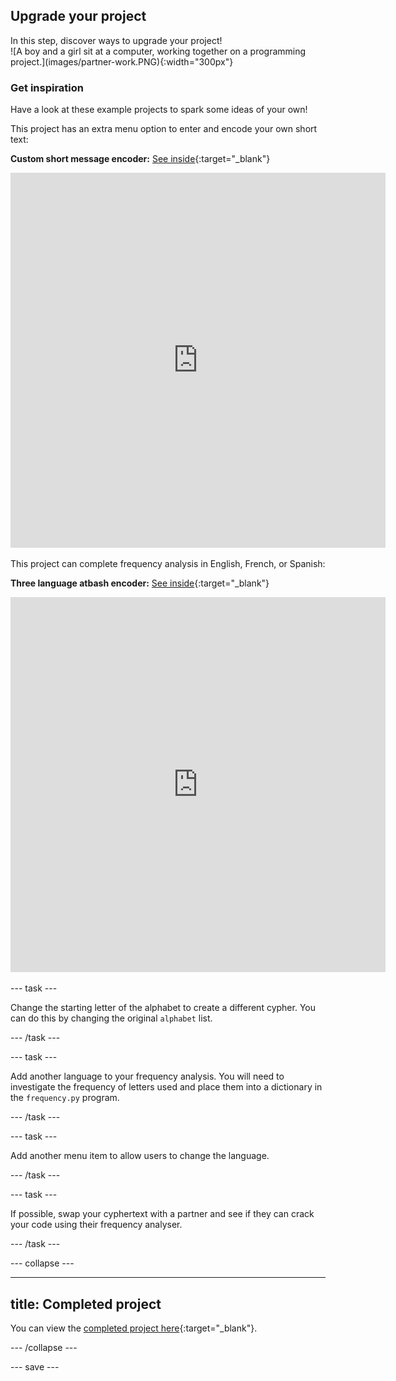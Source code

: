 ## Upgrade your project

<div style="display: flex; flex-wrap: wrap">
<div style="flex-basis: 200px; flex-grow: 1; margin-right: 15px;">
In this step, discover ways to upgrade your project!

</div>
<div>
![A boy and a girl sit at a computer, working together on a programming project.](images/partner-work.PNG){:width="300px"}
</div>
</div>

### Get inspiration
Have a look at these example projects to spark some ideas of your own!

This project has an extra menu option to enter and encode your own short text:

**Custom short message encoder:** [See inside](https://trinket.io/python/f6e8fef189){:target="_blank"}

<div class="trinket">
<iframe src="https://trinket.io/embed/python/f6e8fef189?outputOnly=true&runOption=run" width="600" height="600" frameborder="0" marginwidth="0" marginheight="0" allowfullscreen></iframe>
</div>

This project can complete frequency analysis in English, French, or Spanish:

**Three language atbash encoder:** [See inside](https://trinket.io/python/8678db85c8){:target="_blank"}

<div class="trinket">
<iframe src="https://trinket.io/embed/python/8678db85c8?outputOnly=true&runOption=run" width="600" height="600" frameborder="0" marginwidth="0" marginheight="0" allowfullscreen></iframe>
</div>

--- task ---

Change the starting letter of the alphabet to create a different cypher. You can do this by changing the original `alphabet` list. 

--- /task ---

--- task ---

Add another language to your frequency analysis. You will need to investigate the frequency of letters used and place them into a dictionary in the `frequency.py` program. 

--- /task ---

--- task ---

Add another menu item to allow users to change the language. 

--- /task ---

--- task ---

If possible, swap your cyphertext with a partner and see if they can crack your code using their frequency analyser. 

--- /task ---

--- collapse ---

---
title: Completed project
---

You can view the [completed project here](https://trinket.io/python/a867876e98){:target="_blank"}.

--- /collapse ---

--- save ---
